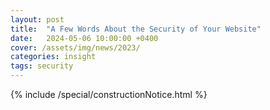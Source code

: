 ```yaml
---
layout: post
title:  "A Few Words About the Security of Your Website"
date:   2024-05-06 10:00:00 +0400
cover: /assets/img/news/2023/
categories: insight
tags: security
---
```


{% include /special/constructionNotice.html %}
